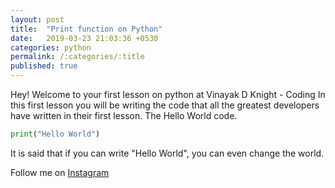 ```yaml
---
layout: post
title:  "Print function on Python"
date:   2019-03-23 21:03:36 +0530
categories: python
permalink: /:categories/:title
published: true
---
```

Hey! Welcome to your first lesson on python at Vinayak D Knight - Coding
In this first lesson you will be writing the code that all the greatest developers have written in their first lesson. The Hello World code.
```python
print("Hello World")
```
It is said that if you can write "Hello World", you can even change the world.

Follow me on [Instagram][instagram]

[instagram]:https://instagram.com/vinayakdknight
